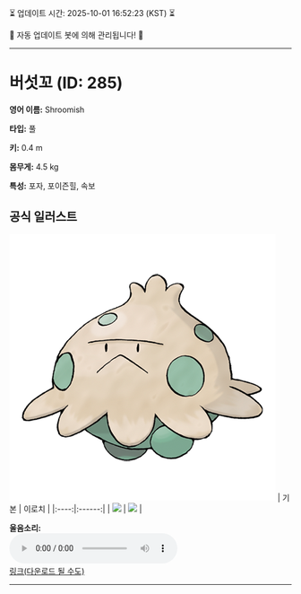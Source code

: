 
⏳ 업데이트 시간: 2025-10-01 16:52:23 (KST) ⏳

🤖 자동 업데이트 봇에 의해 관리됩니다! 🤖

---

# 버섯꼬 (ID: 285)
**영어 이름:** Shroomish

**타입:** 풀

**키:** 0.4 m

**몸무게:** 4.5 kg

**특성:** 포자, 포이즌힐, 속보

## 공식 일러스트
![](https://raw.githubusercontent.com/PokeAPI/sprites/master/sprites/pokemon/other/official-artwork/285.png)
| 기본 | 이로치 |
|:----:|:------:|
| <img src="http://play.pokemonshowdown.com/sprites/ani/shroomish.gif" width="200"> | <img src="http://play.pokemonshowdown.com/sprites/ani-shiny/shroomish.gif" width="200"> |

**울음소리:**<br><audio controls src="https://raw.githubusercontent.com/PokeAPI/cries/main/cries/pokemon/latest/285.ogg"></audio><br> [링크(다운로드 될 수도)](https://raw.githubusercontent.com/PokeAPI/cries/main/cries/pokemon/latest/285.ogg)


---
